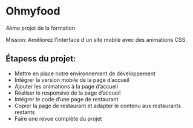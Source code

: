 # Ohmyfood

4ème projet de la formation

Mission: Améliorez l'interface d'un site mobile avec des animations CSS.

<h2>Étapess du projet:</h2>

- Mettre en place notre environnement de développement
- Intégrer la version mobile de la page d’accueil
- Ajouter les animations à la page d’accueil
- Réaliser le responsive de la page d’accueil
- Intégrer le code d’une page de restaurant
- Copier la page de restaurant et adapter le contenu aux restaurants restants
- Faire une revue complète du projet
